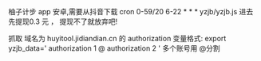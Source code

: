 柚子计步 app   安卓,需要从抖音下载 
cron 0-59/20 6-22 * * *  yzjb/yzjb.js 
进去先提现0.3 元 ， 提现不了就放弃吧!

抓取 域名为 huyitool.jidiandian.cn 的 authorization
变量格式: export yzjb_data=' authorization 1 @ authorization 2 '  多个账号用 @分割 
